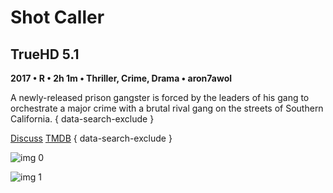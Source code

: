 # Shot Caller

## TrueHD 5.1

**2017 • R • 2h 1m • Thriller, Crime, Drama • aron7awol**

A newly-released prison gangster is forced by the leaders of his gang to orchestrate a major crime with a brutal rival gang on the streets of Southern California.
{ data-search-exclude }

[Discuss](https://www.avsforum.com/threads/bass-eq-for-filtered-movies.2995212/post-56612558)  [TMDB](https://www.themoviedb.org/movie/339692)
{ data-search-exclude }

![img 0](https://fanart.tv/fanart/movies/339692/moviethumb/shot-caller-59ad26d924a83.jpg)

![img 1](https://i.imgur.com/ykwyarb.png)

